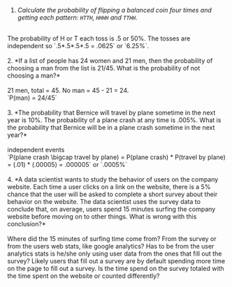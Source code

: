 1. *Calculate the probability of flipping a balanced coin four times and getting each pattern: `HTTH`, `HHHH` and `TTHH`.* <br>
<br>
The probability of H or T each toss is .5 or 50%. The tosses are independent so `.5*.5*.5*.5 = .0625` or `6.25%`. <br>
<br>
2. *If a list of people has 24 women and 21 men, then the probability of choosing a man from the list is 21/45. What is the probability of not choosing a man?* <br>
<br>
21 men, total = 45.  No man = 45 - 21 = 24. <br>
`P(man) = 24/45` <br>
<br>
3. *The probability that Bernice will travel by plane sometime in the next year is 10%. The probability of a plane crash at any time is .005%. What is the probability that Bernice will be in a plane crash sometime in the next year?*<br>
<br>
independent events <br>
`P(plane crash \bigcap travel by plane) =  P(plane crash) * P(travel by plane) = (.01) * (.00005) = .000005` or `.0005%`<br>
<br>
4. *A data scientist wants to study the behavior of users on the company website. Each time a user clicks on a link on the website, there is a 5% chance that the user will be asked to complete a short survey about their behavior on the website. The data scientist uses the survey data to conclude that, on average, users spend 15 minutes surfing the company website before moving on to other things. What is wrong with this conclusion?* <br>
<br>
Where did the 15 minutes of surfing time come from? From the survey or from the users web stats, like google analytics? Has to be from the user analytics stats is he/she only using user data from the ones that fill out the survey? Likely users that fill out a survey are by default spending more time on the page to fill out a survey.  Is the time spend on the survey totaled with the time spent on the website or counted differently?
